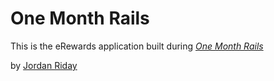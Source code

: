 # One Month Rails

This is the eRewards application built during [*One Month Rails*](http://onemonthrails.com)

by [Jordan Riday](http://jriday.com)